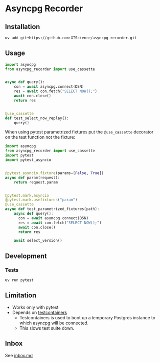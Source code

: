 # Asyncpg Recorder

## Installation

```bash
uv add git+https://github.com:GIScience/asyncpg-recorder.git
```

## Usage

```python
import asyncpg
from asyncpg_recorder import use_cassette


async def query():
    con = await asyncpg.connect(DSN)
    res = await con.fetch("SELECT NOW();")
    await con.close()
    return res


@use_cassette
def test_select_now_replay():
    query()
```

When using pytest parametrized fixtures put the `@use_cassette` decorator on the test function not the fixture:

```python
import asyncpg
from asyncpg_recorder import use_cassette
import pytest
import pytest_asyncio


@pytest_asyncio.fixture(params=[False, True])
async def param(request):
    return request.param


@pytest.mark.asyncio
@pytest.mark.usefixtures("param")
@use_cassette
async def test_parametrized_fixtures(path):
    async def query():
      con = await asyncpg.connect(DSN)
      res = await con.fetch("SELECT NOW();")
      await con.close()
      return res

    await select_version()
```


## Development

### Tests

```bash
uv run pytest
```


## Limitation

- Works only with pytest
- Depends on [testcontainers](testcontainers-python.readthedocs.io/) 
  - Testcontainers is used to boot up a temporary Postgres instance to which asyncpg will be connected.
  - This slows test suite down.


## Inbox

See [inbox.md](/inbox.md)

